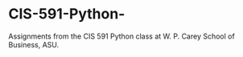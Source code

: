 # CIS-591-Python-
Assignments from the CIS 591 Python class at W. P. Carey School of Business, ASU. 
